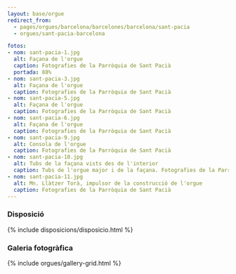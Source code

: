 ```yaml
---
layout: base/orgue
redirect_from:
  - pages/orgues/barcelona/barcelones/barcelona/sant-pacia
  - orgues/sant-pacia-barcelona

fotos:
- nom: sant-pacia-1.jpg
  alt: Façana de l'orgue
  caption: Fotografies de la Parròquia de Sant Pacià
  portada: 88%
- nom: sant-pacia-3.jpg
  alt: Façana de l'orgue
  caption: Fotografies de la Parròquia de Sant Pacià
- nom: sant-pacia-5.jpg
  alt: Façana de l'orgue
  caption: Fotografies de la Parròquia de Sant Pacià
- nom: sant-pacia-6.jpg
  alt: Façana de l'orgue
  caption: Fotografies de la Parròquia de Sant Pacià
- nom: sant-pacia-9.jpg
  alt: Consola de l'orgue
  caption: Fotografies de la Parròquia de Sant Pacià
- nom: sant-pacia-10.jpg
  alt: Tubs de la façana vists des de l'interior
  caption: Tubs de l'orgue major i de la façana. Fotografies de la Parròquia de Sant Pacià
- nom: sant-pacia-11.jpg
  alt: Mn. Llàtzer Torà, impulsor de la construcció de l'orgue
  caption: Fotografies de la Parròquia de Sant Pacià
---
```


### Disposició

{% include disposicions/disposicio.html %}

### Galeria fotogràfica

{% include orgues/gallery-grid.html %}
